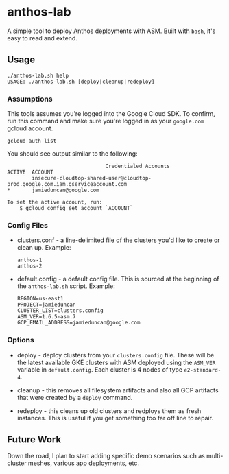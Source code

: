 # anthos-lab

A simple tool to deploy Anthos deployments with ASM. Built with `bash`, it's
easy to read and extend.

## Usage

```
./anthos-lab.sh help
USAGE: ./anthos-lab.sh [deploy|cleanup|redeploy]

```

### Assumptions 

This tools assumes you're logged into the Google Cloud SDK. To confirm, run this
command and make sure you're logged in as your `google.com` gcloud account. 

```
gcloud auth list
```

You should see output similar to the following: 

```
                                Credentialed Accounts
ACTIVE  ACCOUNT
        insecure-cloudtop-shared-user@cloudtop-prod.google.com.iam.gserviceaccount.com
*       jamieduncan@google.com

To set the active account, run:
    $ gcloud config set account `ACCOUNT`

```

### Config Files 

* clusters.conf - a line-delimited file of the clusters you'd like to create or
  clean up. Example: 

  ```
  anthos-1
  anthos-2
  ```

* default.config - a default config file. This is sourced at the beginning of
  the `anthos-lab.sh` script. Example: 

  ```
  REGION=us-east1
  PROJECT=jamieduncan
  CLUSTER_LIST=clusters.config
  ASM_VER=1.6.5-asm.7
  GCP_EMAIL_ADDRESS=jamieduncan@google.com
  ```

### Options 

* deploy - deploy clusters from your `clusters.config` file. These will be the
  latest available GKE clusters with ASM deployed using the `ASM_VER` variable
  in `default.config`. Each cluster is 4 nodes of type `e2-standard-4`.

* cleanup - this removes all filesystem artifacts and also all GCP artifacts
  that were created by a `deploy` command.

* redeploy - this cleans up old clusters and redploys them as fresh instances.
  This is useful if you get something too far off line to repair.

## Future Work

Down the road, I plan to start adding specific demo scenarios such as
multi-cluster meshes, various app deployments, etc.
